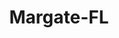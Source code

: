 ---
title: Margate-FL
slug: margate-fl
f_state:
- cms/state/florida.md
f_locations:
- cms/payday-loan/advance-america-1472.md
- cms/payday-loan/advance-america-1545.md
- cms/payday-loan/american-pawn-check-cashing-4293.md
- cms/payday-loan/american-quick-cash-centers-4352.md
- cms/payday-loan/ccs-auto-title-loans-9532.md
- cms/payday-loan/florida-insurance-specialties-inc-18768.md
- cms/payday-loan/florida-money-transfer-18772.md
- cms/payday-loan/ghena-inc-18935.md
- cms/payday-loan/giro-xpress-inc-18957.md
- cms/payday-loan/pronto-cash-24662.md
- cms/payday-loan/pronto-cashing-24671.md
- cms/payday-loan/th-e-check-cashing-store-27386.md
- cms/payday-loan/th-e-check-cashing-store-inc-27458.md
- cms/payday-loan/th-e-check-connection-27474.md
updated-on: '2024-05-30T13:41:28.615Z'
created-on: '2024-05-30T13:41:28.615Z'
published-on: '2024-05-30T13:54:32.469Z'
f_city: Margate
layout: '[city].html'
tags: city
---